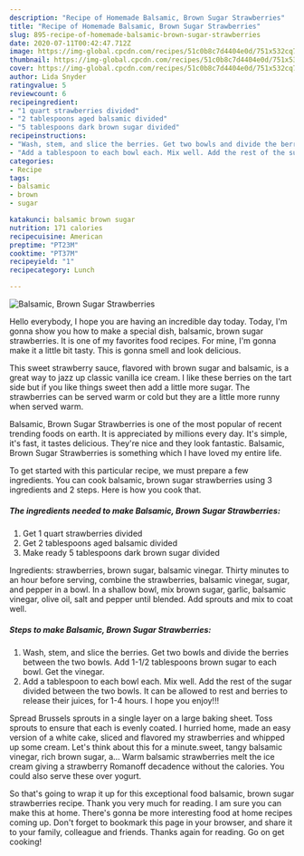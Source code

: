 ```yaml
---
description: "Recipe of Homemade Balsamic, Brown Sugar Strawberries"
title: "Recipe of Homemade Balsamic, Brown Sugar Strawberries"
slug: 895-recipe-of-homemade-balsamic-brown-sugar-strawberries
date: 2020-07-11T00:42:47.712Z
image: https://img-global.cpcdn.com/recipes/51c0b8c7d4404e0d/751x532cq70/balsamic-brown-sugar-strawberries-recipe-main-photo.jpg
thumbnail: https://img-global.cpcdn.com/recipes/51c0b8c7d4404e0d/751x532cq70/balsamic-brown-sugar-strawberries-recipe-main-photo.jpg
cover: https://img-global.cpcdn.com/recipes/51c0b8c7d4404e0d/751x532cq70/balsamic-brown-sugar-strawberries-recipe-main-photo.jpg
author: Lida Snyder
ratingvalue: 5
reviewcount: 6
recipeingredient:
- "1 quart strawberries divided"
- "2 tablespoons aged balsamic divided"
- "5 tablespoons dark brown sugar divided"
recipeinstructions:
- "Wash, stem, and slice the berries. Get two bowls and divide the berries between the two bowls. Add 1-1/2 tablespoons brown sugar to each bowl. Get the vinegar."
- "Add a tablespoon to each bowl each. Mix well. Add the rest of the sugar divided between the two bowls. It can be allowed to rest and berries to release their juices, for 1-4 hours. I hope you enjoy!!!"
categories:
- Recipe
tags:
- balsamic
- brown
- sugar

katakunci: balsamic brown sugar 
nutrition: 171 calories
recipecuisine: American
preptime: "PT23M"
cooktime: "PT37M"
recipeyield: "1"
recipecategory: Lunch

---
```



![Balsamic, Brown Sugar Strawberries](https://img-global.cpcdn.com/recipes/51c0b8c7d4404e0d/751x532cq70/balsamic-brown-sugar-strawberries-recipe-main-photo.jpg)

Hello everybody, I hope you are having an incredible day today. Today, I'm gonna show you how to make a special dish, balsamic, brown sugar strawberries. It is one of my favorites food recipes. For mine, I'm gonna make it a little bit tasty. This is gonna smell and look delicious.

This sweet strawberry sauce, flavored with brown sugar and balsamic, is a great way to jazz up classic vanilla ice cream. I like these berries on the tart side but if you like things sweet then add a little more sugar. The strawberries can be served warm or cold but they are a little more runny when served warm.

Balsamic, Brown Sugar Strawberries is one of the most popular of recent trending foods on earth. It is appreciated by millions every day. It's simple, it's fast, it tastes delicious. They're nice and they look fantastic. Balsamic, Brown Sugar Strawberries is something which I have loved my entire life.


To get started with this particular recipe, we must prepare a few ingredients. You can cook balsamic, brown sugar strawberries using 3 ingredients and 2 steps. Here is how you cook that.

<!--inarticleads1-->

##### The ingredients needed to make Balsamic, Brown Sugar Strawberries:

1. Get 1 quart strawberries divided
1. Get 2 tablespoons aged balsamic divided
1. Make ready 5 tablespoons dark brown sugar divided


Ingredients: strawberries, brown sugar, balsamic vinegar. Thirty minutes to an hour before serving, combine the strawberries, balsamic vinegar, sugar, and pepper in a bowl. In a shallow bowl, mix brown sugar, garlic, balsamic vinegar, olive oil, salt and pepper until blended. Add sprouts and mix to coat well. 

<!--inarticleads2-->

##### Steps to make Balsamic, Brown Sugar Strawberries:

1. Wash, stem, and slice the berries. Get two bowls and divide the berries between the two bowls. Add 1-1/2 tablespoons brown sugar to each bowl. Get the vinegar.
1. Add a tablespoon to each bowl each. Mix well. Add the rest of the sugar divided between the two bowls. It can be allowed to rest and berries to release their juices, for 1-4 hours. I hope you enjoy!!!


Spread Brussels sprouts in a single layer on a large baking sheet. Toss sprouts to ensure that each is evenly coated. I hurried home, made an easy version of a white cake, sliced and flavored my strawberries and whipped up some cream. Let&#39;s think about this for a minute.sweet, tangy balsamic vinegar, rich brown sugar, a… Warm balsamic strawberries melt the ice cream giving a strawberry Romanoff decadence without the calories. You could also serve these over yogurt. 

So that's going to wrap it up for this exceptional food balsamic, brown sugar strawberries recipe. Thank you very much for reading. I am sure you can make this at home. There's gonna be more interesting food at home recipes coming up. Don't forget to bookmark this page in your browser, and share it to your family, colleague and friends. Thanks again for reading. Go on get cooking!

